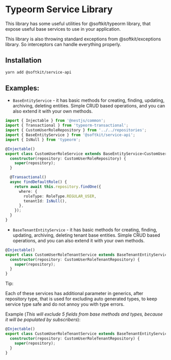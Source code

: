 # Typeorm Service Library

This library has some useful utilities for @softkit/typeorm library, that expose useful base services to use in your application.

This library is also throwing standard exceptions from @softkit/exceptions library. So interceptors can handle everything properly.

## Installation

```bash
yarn add @softkit/service-api
```

## Examples:

- `BaseEntityService` - it has basic methods for creating, finding, updating, archiving, deleting entities. Simple CRUD based operations, and you can also extend it with your own methods.

```typescript
import { Injectable } from '@nestjs/common';
import { Transactional } from 'typeorm-transactional';
import { CustomUserRoleRepository } from '../../repositories';
import { BaseEntityService } from '@softkit/service-api';
import { IsNull } from 'typeorm';

@Injectable()
export class CustomUserRoleService extends BaseEntityService<CustomUserRole, CustomUserRoleRepository> {
  constructor(repository: CustomUserRoleRepository) {
    super(repository);
  }

  @Transactional()
  async findDefaultRole() {
    return await this.repository.findOne({
      where: {
        roleType: RoleType.REGULAR_USER,
        tenantId: IsNull(),
      },
    });
  }
}
```

- `BaseTenantEntityService` - it has basic methods for creating, finding, updating, archiving, deleting tenant base entities. Simple CRUD based operations, and you can also extend it with your own methods.

```typescript
@Injectable()
export class CustomUserRoleTenantService extends BaseTenantEntityService<CustomUserRole, CustomUserRoleTenantRepository> {
  constructor(repository: CustomUserRoleTenantRepository) {
    super(repository);
  }
}
```

Tip:

Each of these services has additional parameter in generics, after repository type, that is used for excluding auto generated types,
to keep service type safe and do not annoy you with type errors.

Example (_This will exclude 5 fields from base methods and types, because it will be populated by subscribers_):

```typescript
@Injectable()
export class CustomUserRoleTenantService extends BaseTenantEntityService<CustomUserRole, CustomUserRoleTenantRepository, Pick<CustomUserRole, 'id' | 'createdAt' | 'updatedAt' | 'deletedAt' | 'userId'>> {
  constructor(repository: CustomUserRoleTenantRepository) {
    super(repository);
  }
}
```
